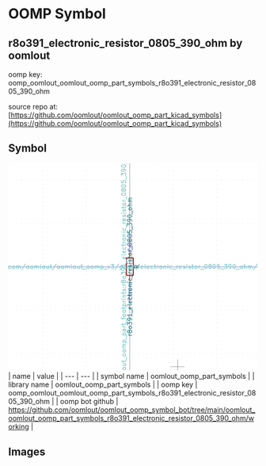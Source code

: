 # OOMP Symbol  
## r8o391_electronic_resistor_0805_390_ohm  by oomlout  
  
oomp key: oomp_oomlout_oomlout_oomp_part_symbols_r8o391_electronic_resistor_0805_390_ohm  
  
source repo at: [https://github.com/oomlout/oomlout_oomp_part_kicad_symbols](https://github.com/oomlout/oomlout_oomp_part_kicad_symbols)  
## Symbol  
  
[![working.png](working_600.png)](working.png)  
| name | value | 
| --- | --- | 
| symbol name | oomlout_oomp_part_symbols | 
| library name | oomlout_oomp_part_symbols | 
| oomp key | oomp_oomlout_oomlout_oomp_part_symbols_r8o391_electronic_resistor_0805_390_ohm | 
| oomp bot github | https://github.com/oomlout/oomlout_oomp_symbol_bot/tree/main/oomlout_oomlout_oomp_part_symbols_r8o391_electronic_resistor_0805_390_ohm/working | 
## Images  
